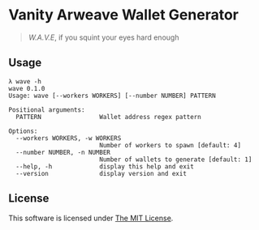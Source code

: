# Vanity Arweave Wallet Generator

> _W.A.V.E_, if you squint your eyes hard enough

## Usage

```
λ wave -h
wave 0.1.0
Usage: wave [--workers WORKERS] [--number NUMBER] PATTERN

Positional arguments:
  PATTERN                Wallet address regex pattern

Options:
  --workers WORKERS, -w WORKERS
                         Number of workers to spawn [default: 4]
  --number NUMBER, -n NUMBER
                         Number of wallets to generate [default: 1]
  --help, -h             display this help and exit
  --version              display version and exit
```

## License

This software is licensed under [The MIT License](./LICENSE).
